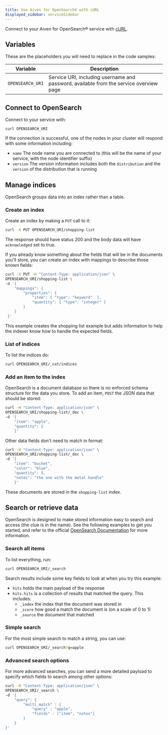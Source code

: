```yaml
---
title: Use Aiven for OpenSearch® with cURL
displayed_sidebar: serviceSidebar
---
```


Connect to your Aiven for OpenSearch® service with [cURL](https://curl.se/).

## Variables

These are the placeholders you will need to replace in the code samples:

| Variable         | Description                                                                            |
| ---------------- | -------------------------------------------------------------------------------------- |
| `OPENSEARCH_URI` | Service URI, including username and password, available from the service overview page |

## Connect to OpenSearch

Connect to your service with:

```
curl OPENSEARCH_URI
```

If the connection is successful, one of the nodes in your cluster will
respond with some information including:

-   `name` The node name you are connected to (this will be the name of
    your service, with the node identifier suffix)
-   `version` The version information includes both the `distribution`
    and the `version` of the distribution that is running

## Manage indices

OpenSearch groups data into an index rather than a table.

### Create an index

Create an index by making a `PUT` call to it:

```bash
curl -X PUT OPENSEARCH_URI/shopping-list
```

The response should have status 200 and the body data will have
`acknowledged` set to true.

If you already know something about the fields that will be in the
documents you'll store, you can create an index with mappings to
describe those known fields:

```bash
curl -X PUT -H "Content-Type: application/json" \
OPENSEARCH_URI/shopping-list \
-d '{
    "mappings": {
        "properties": {
            "item": { "type": "keyword"  },
            "quantity": { "type": "integer" }
        }
    }
 }'
```

This example creates the shopping list example but adds information to
help the indexer know how to handle the expected fields.

### List of indices

To list the indices do:

```bash
curl OPENSEARCH_URI/_cat/indices
```

### Add an item to the index

OpenSearch is a document database so there is no enforced schema
structure for the data you store. To add an item, `POST` the JSON data
that should be stored:

```bash
curl -H "Content-Type: application/json" \
OPENSEARCH_URI/shopping-list/_doc \
-d '{
    "item": "apple",
    "quantity": 2
    }'
```

Other data fields don't need to match in format:

```bash
curl -H "Content-Type: application/json" \
OPENSEARCH_URI/shopping-list/_doc \
-d '{
    "item": "bucket",
    "color": "blue",
    "quantity": 5,
    "notes": "the one with the metal handle"
    }'
```

These documents are stored in the `shopping-list` index.

## Search or retrieve data

OpenSearch is designed to make stored information easy to search and
access (the clue is in the name). See the following examples to get you
started, and refer to the official [OpenSearch
Documentation](https://opensearch.org/docs/opensearch/index/) for more
information.

### Search all items

To list everything, run:

```bash
curl OPENSEARCH_URI/_search
```

Search results include some key fields to look at when you try this
example:

-   `hits` holds the main payload of the response
-   `hits.hits` is a collection of results that matched the query. This
    includes:
    -   `_index` the index that the document was stored in
    -   `_score` how good a match the document is (on a scale of 0 to 1)
    -   `_source` the document that matched

### Simple search

For the most simple search to match a string, you can use:

```bash
curl OPENSEARCH_URI/_search?q=apple
```

### Advanced search options

For more advanced searches, you can send a more detailed payload to
specify which fields to search among other options:

```bash
curl -H "Content-Type: application/json" \
OPENSEARCH_URI/_search \
-d '{
    "query": {
        "multi_match" : {
            "query" : "apple",
            "fields" : ["item", "notes"]
        }
    }
}'
```
